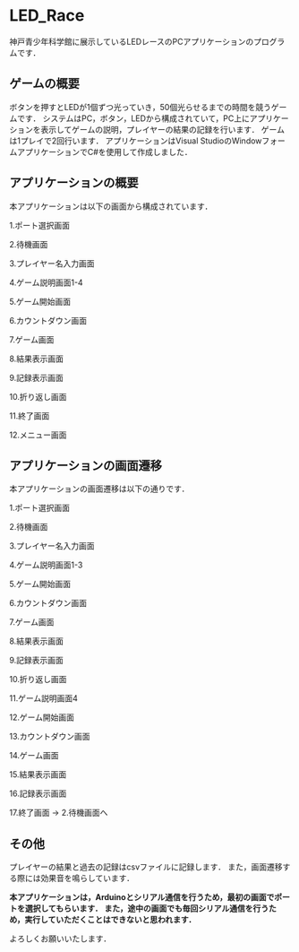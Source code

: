 # LED_Race
神戸青少年科学館に展示しているLEDレースのPCアプリケーションのプログラムです．


## ゲームの概要
ボタンを押すとLEDが1個ずつ光っていき，50個光らせるまでの時間を競うゲームです．
システムはPC，ボタン，LEDから構成されていて，PC上にアプリケーションを表示してゲームの説明，プレイヤーの結果の記録を行います．
ゲームは1プレイで2回行います．
アプリケーションはVisual StudioのWindowフォームアプリケーションでC#を使用して作成しました．


## アプリケーションの概要

本アプリケーションは以下の画面から構成されています．

1.ポート選択画面

2.待機画面

3.プレイヤー名入力画面

4.ゲーム説明画面1-4

5.ゲーム開始画面

6.カウントダウン画面

7.ゲーム画面

8.結果表示画面

9.記録表示画面

10.折り返し画面

11.終了画面

12.メニュー画面


## アプリケーションの画面遷移

本アプリケーションの画面遷移は以下の通りです．

1.ポート選択画面

2.待機画面

3.プレイヤー名入力画面

4.ゲーム説明画面1-3

5.ゲーム開始画面

6.カウントダウン画面

7.ゲーム画面

8.結果表示画面

9.記録表示画面

10.折り返し画面

11.ゲーム説明画面4

12.ゲーム開始画面

13.カウントダウン画面

14.ゲーム画面

15.結果表示画面

16.記録表示画面

17.終了画面 -> 2.待機画面へ

## その他

プレイヤーの結果と過去の記録はcsvファイルに記録します．
また，画面遷移する際には効果音を鳴らしています．


**本アプリケーションは，Arduinoとシリアル通信を行うため，最初の画面でポートを選択してもらいます．
また，途中の画面でも毎回シリアル通信を行うため，実行していただくことはできないと思われます．**


よろしくお願いいたします．
